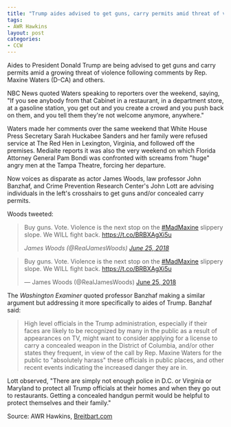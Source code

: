 ```yaml
---
title: "Trump aides advised to get guns, carry permits amid threat of violence"
tags:
- AWR Hawkins
layout: post
categories:
- CCW
---
```


Aides to President Donald Trump are being advised to get guns and carry permits amid a growing threat of violence following comments by Rep. Maxine Waters (D-CA) and others.

NBC News quoted Waters speaking to reporters over the weekend, saying, "If you see anybody from that Cabinet in a restaurant, in a department store, at a gasoline station, you get out and you create a crowd and you push back on them, and you tell them they're not welcome anymore, anywhere."

Waters made her comments over the same weekend that White House Press Secretary Sarah Huckabee Sanders and her family were refused service at The Red Hen in Lexington, Virginia, and followed off the premises. Mediaite reports it was also the very weekend on which Florida Attorney General Pam Bondi was confronted with screams from "huge" angry men at the Tampa Theatre, forcing her departure.

Now voices as disparate as actor James Woods, law professor John Banzhaf, and Crime Prevention Research Center's John Lott are advising individuals in the left's crosshairs to get guns and/or concealed carry permits.

Woods tweeted:

> Buy guns. Vote. Violence is the next stop on the [\#MadMaxine](https://x.com/hashtag/MadMaxine?src=hash&ref_src=twsrc%5Etfw) slippery slope. We WILL fight back. <https://t.co/BRBXAgXi5u>
>
> <cite>James Woods (@RealJamesWoods) [June 25, 2018](https://x.com/RealJamesWoods/status/1011317438221152257)</cite>

<blockquote class="twitter-tweet"><p lang="en" dir="ltr">Buy guns. Vote. Violence is the next stop on the <a href="https://x.com/hashtag/MadMaxine?src=hash&amp;ref_src=twsrc%5Etfw">#MadMaxine</a> slippery slope. We WILL fight back. <a href="https://t.co/BRBXAgXi5u">https://t.co/BRBXAgXi5u</a></p>&mdash; James Woods (@RealJamesWoods) <a href="https://x.com/RealJamesWoods/status/1011317438221152257">June 25, 2018</a></blockquote> <script async src="https://platform.x.com/widgets.js" charset="utf-8"></script>

The *Washington Examiner* quoted professor Banzhaf making a similar argument but addressing it more specifically to aides of Trump. Banzhaf said:

> High level officials in the Trump administration, especially if their faces are likely to be recognized by many in the public as a result of appearances on TV, might want to consider applying for a license to carry a concealed weapon in the District of Columbia, and/or other states they frequent, in view of the call by Rep. Maxine Waters for the public to "absolutely harass" these officials in public places, and other recent events indicating the increased danger they are in.

Lott observed, "There are simply not enough police in D.C. or Virginia or Maryland to protect all Trump officials at their homes and when they go out to restaurants. Getting a concealed handgun permit would be helpful to protect themselves and their family."

Source: AWR Hawkins, [Breitbart.com](https://www.breitbart.com/big-government/2018/06/25/trump-aides-advised-to-get-guns-carry-permits-amid-growing-threat-of-violence/)
